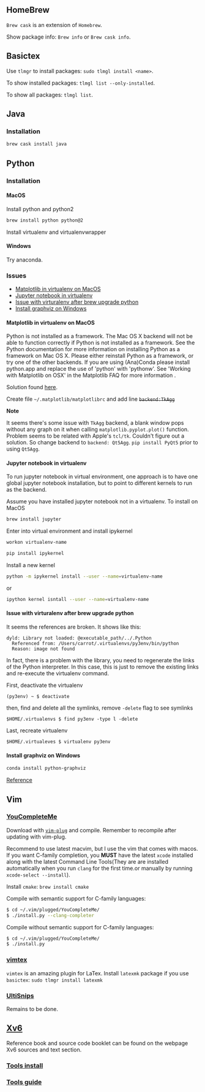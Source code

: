 ## HomeBrew

`Brew cask` is an extension of `Homebrew`.

Show package info: `Brew info` or `Brew cask info`.

## Basictex

Use `tlmgr` to install packages: `sudo tlmgl install <name>`.

To show installed packages: `tlmgl list --only-installed`.

To show all packages: `tlmgl list`.

## Java

### Installation

```sh
brew cask install java
```

## Python

### Installation

#### MacOS

Install python and python2

```sh
brew install python python@2
```

Install virtualenv and virtualenvwrapper

#### Windows

Try anaconda.

### Issues
- [Matplotlib in virtualenv on MacOS ](#Matplotlib-in-virtualenv-on-MacOS)
- [Jupyter notebook in virtualenv](#Jupyter-notebook-in-virtualenv)
- [Issue with virturalenv after brew upgrade python](#Issue-with-virturalenv-after-brew-upgrade-python)
- [Install graphviz on Windows](#Install-graphviz-on-Windows)

#### Matplotlib in virtualenv on MacOS

Python is not installed as a framework. The Mac OS X backend will not be able to function correctly if Python is not installed as a framework. See the Python documentation for more information on installing Python as a framework on Mac OS X. Please either reinstall Python as a framework, or try one of the other backends. If you are using (Ana)Conda please install python.app and replace the use of 'python' with 'pythonw'. See 'Working with Matplotlib on OSX' in the Matplotlib FAQ for more information
.

Solution found [here](https://stackoverflow.com/a/21789908).

Create file `~/.matplotlib/matplotlibrc` and add line ~~`backend:TkAgg`~~

**Note**

It seems there's some issue with `TkAgg` backend, a blank window pops without any graph on it when calling `matplotlib.pyplot.plot()` function. Problem seems to be related with Apple's `tcl/tk`. Couldn't figure out a solution. So change backend to `backend: Qt5Agg`. `pip install PyQt5` prior to using `Qt5Agg`.

#### Jupyter notebook in virtualenv

To run jupyter notebook in virtual environment, one approach is to have one global jupyter notebook installation, but to point to different kernels to run as the backend.

Assume you have installed jupyter notebook not in a virtualenv. To install on MacOS

```sh
brew install jupyter
```

Enter into virtual environment and install ipykernel
```sh
workon virtualenv-name

pip install ipykernel
```

Install a new kernel
```sh
python -m ipykernel install --user --name=virtualenv-name
```
or
```sh
ipython kernel isntall --user --name=virtualenv-name
```

#### Issue with virturalenv after brew upgrade python
It seems the references are broken. It shows like this:
```
dyld: Library not loaded: @executable_path/../.Python
  Referenced from: /Users/carrot/.virtualenvs/py3env/bin/python
  Reason: image not found
```

In fact, there is a problem with the library, you need to regenerate the links of the Python interpreter. In this case, this is just to remove the existing links and re-execute the virtualenv command.

First, deactivate the virtualenv
```
(py3env) ~ $ deactivate
```
then, find and delete all the symlinks, remove ```-delete``` flag to see symlinks
```
$HOME/.virtualenvs $ find py3env -type l -delete
```
Last, recreate virtualenv
```
$HOME/.virtualeves $ virtualenv py3env
```

#### Install graphviz on Windows
```bash
conda install python-graphviz
```
[Reference](https://github.com/ContinuumIO/anaconda-issues/issues/1666#issuecomment-301895525)

## Vim

### [YouCompleteMe](https://github.com/Valloric/YouCompleteMe)
Download with [`vim-plug`](https://github.com/junegunn/vim-plug) and compile. Remember to recompile after updating with vim-plug.

Recommend to use latest macvim, but I use the vim that comes with macos. If you want C-family completion, you __MUST__ have the latest `xcode` installed along with the latest Command Line Tools(They are are installed automatically when you run `clang` for the first time.or manually by running `xcode-select --install`).

Install `cmake`: ` brew install cmake `

Compile with semantic support for C-family languages:
```sh
$ cd ~/.vim/plugged/YouCompleteMe/
$ ./install.py --clang-completer
```

Compile without semantic support for C-family languages:
```sh
$ cd ~/.vim/plugged/YouCompleteMe/
$ ./install.py
```

### [vimtex](https://github.com/lervag/vimtex)
`vimtex` is an amazing plugin for LaTex. Install `latexmk` package if you use `basictex`: `sudo tlmgr install latexmk`

### [UltiSnips](https://github.com/SirVer/ultisnips)
Remains to be done.

## [Xv6](https://pdos.csail.mit.edu/6.828/2018/xv6.html)

Reference book and source code booklet can be found on the webpage Xv6 sources and text section.

### [Tools install](https://pdos.csail.mit.edu/6.828/2018/tools.html)
### [Tools guide](https://pdos.csail.mit.edu/6.828/2018/labguide.html)
